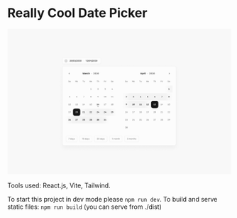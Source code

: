 # Really Cool Date Picker

![calendar](./calendar-light.png)

Tools used: React.js, Vite, Tailwind.

To start this project in dev mode please ```npm run dev```. To build and serve static files: ```npm run build``` (you can serve from ./dist)